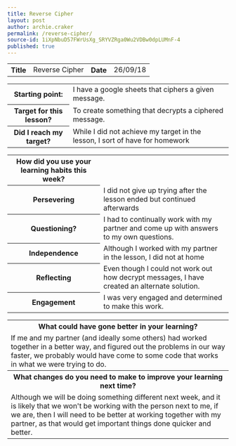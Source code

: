 ```yaml
---
title: Reverse Cipher
layout: post
author: archie.craker
permalink: /reverse-cipher/
source-id: 1iXpNbuD57FWrUsXg_SRYVZRga0Wu2VDBw0dpLUMnF-4
published: true
---
```

<table>
  <tr>
    <th>Title</th>
    <td>Reverse Cipher</td>
    <th>Date</th>
    <td>26/09/18</td>
  </tr>
</table>


<table>
  <tr>
    <th>Starting point:</th>
    <td>I have a google sheets that ciphers a given message.</td>
  </tr>
  <tr>
    <th>Target for this lesson?</th>
    <td>To create something that decrypts a ciphered message.</td>
  </tr>
  <tr>
    <th>Did I reach my target? </th>
    <td>While I did not achieve my target in the lesson, I sort of have for homework</td>
  </tr>
</table>


<table>
  <tr>
    <th>How did you use your learning habits this week?</th>
    <td></td>
  </tr>
  <tr>
    <th>Persevering</th>
    <td>I did not give up trying after the lesson ended but continued afterwards</td>
  </tr>
  <tr>
    <th>Questioning?</th>
    <td>I had to continually work with my partner and come up with answers to my own questions.</td>
  </tr>
  <tr>
    <th>Independence</th>
    <td>Although I worked with my partner in the lesson, I did not at home</td>
  </tr>
  <tr>
    <th>Reflecting</th>
    <td>Even though I could not work out how decrypt messages, I have created an alternate solution.</td>
  </tr>
  <tr>
    <th>Engagement</th>
    <td>I was very engaged and determined to make this work.</td>
  </tr>
</table>


<table>
  <tr>
    <th>What could have gone better in your learning?</th>
  </tr>
  <tr>
    <td>If me and my partner (and ideally some others) had worked together in a better way, and figured out the problems in our way faster, we probably would have come to some code that works in what we were trying to do.</td>
  </tr>
  <tr>
    <th>What changes do you need to make to improve your learning next time?</th>
  </tr>
  <tr>
    <td>Although we will be doing something different next week, and it is likely that we won't be working with the person next to me, if we are, then I will need to be better at working together with my partner, as that would get important things done quicker and better.</td>
  </tr>
</table>


